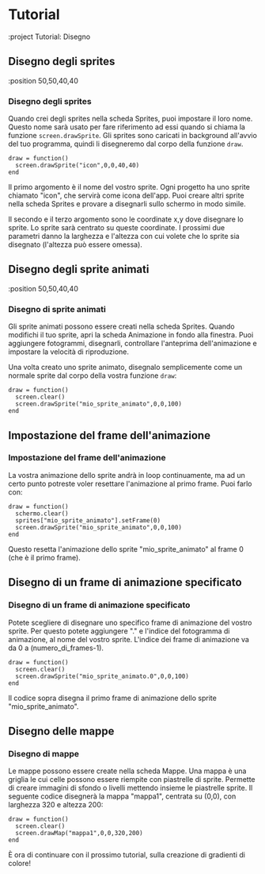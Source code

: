 <!-- 1. Forme (Rect, Round, RoundRect) -->
<!-- 2. Colori -->
<!-- 3. Linee, Poligoni -->
<!-- 4. Testo -->
<!-- 5. Sprite e mappe -->
<!-- 6. Gradienti -->
<!-- 7. Rotazione, scalatura, trasparenza -->


# Tutorial

:project Tutorial: Disegno

## Disegno degli sprites

:position 50,50,40,40

### Disegno degli sprites

Quando crei degli sprites nella scheda Sprites, puoi impostare il loro nome. Questo nome sarà
usato per fare riferimento ad essi quando si chiama la funzione ```screen.drawSprite```. Gli sprites sono caricati in
background all'avvio del tuo programma, quindi li disegneremo dal corpo della funzione ```draw```.

```
draw = function()
  screen.drawSprite("icon",0,0,40,40)
end
```

Il primo argomento è il nome del vostro sprite. Ogni progetto ha uno sprite chiamato
"icon", che servirà come icona dell'app. Puoi creare altri sprite nella scheda Sprites
e provare a disegnarli sullo schermo in modo simile.

Il secondo e il terzo argomento sono le coordinate x,y dove disegnare lo sprite.
Lo sprite sarà centrato su queste coordinate. I prossimi due parametri danno la
larghezza e l'altezza con cui volete che lo sprite sia disegnato (l'altezza può essere omessa).

## Disegno degli sprite animati

:position 50,50,40,40

### Disegno di sprite animati

Gli sprite animati possono essere creati nella scheda Sprites. Quando modifichi il tuo sprite, apri la scheda
Animazione in fondo alla finestra. Puoi aggiungere fotogrammi, disegnarli, controllare l'anteprima dell'animazione e impostare
la velocità di riproduzione.

Una volta creato uno sprite animato, disegnalo semplicemente come un normale sprite dal corpo della
vostra funzione ``draw``:

```
draw = function()
  screen.clear()
  screen.drawSprite("mio_sprite_animato",0,0,100)
end
```

## Impostazione del frame dell'animazione

### Impostazione del frame dell'animazione

La vostra animazione dello sprite andrà in loop continuamente, ma ad un certo punto potreste voler resettare l'animazione
al primo frame. Puoi farlo con:

```
draw = function()
  schermo.clear()
  sprites["mio_sprite_animato"].setFrame(0)
  screen.drawSprite("mio_sprite_animato",0,0,100)
end
```

Questo resetta l'animazione dello sprite "mio_sprite_animato" al frame 0 (che è il primo frame).

## Disegno di un frame di animazione specificato

### Disegno di un frame di animazione specificato

Potete scegliere di disegnare uno specifico frame di animazione del vostro sprite. Per questo potete aggiungere "." e l'indice
del fotogramma di animazione, al nome del vostro sprite. L'indice dei frame di animazione va da 0 a (numero_di_frames-1).

```
draw = function()
  screen.clear()
  screen.drawSprite("mio_sprite_animato.0",0,0,100)
end
```

Il codice sopra disegna il primo frame di animazione dello sprite "mio_sprite_animato".

## Disegno delle mappe

### Disegno di mappe

Le mappe possono essere create nella scheda Mappe. Una mappa è una griglia le cui celle possono essere riempite con piastrelle di sprite. Permette di
creare immagini di sfondo o livelli mettendo insieme le piastrelle sprite.
Il seguente codice disegnerà la mappa "mappa1", centrata su (0,0), con larghezza 320 e altezza 200:

```
draw = function()
  screen.clear()
  screen.drawMap("mappa1",0,0,320,200)
end
```

È ora di continuare con il prossimo tutorial, sulla creazione di gradienti di colore!


